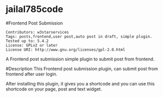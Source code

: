 # jailal785code

#Frontend Post Submission

    Contributors: w3starservices
    Tags: posts,frontend,user post,auto post in draft, simple plugin.
    Tested up to: 5.4.2
    License: GPLv2 or later
    License URI: http://www.gnu.org/licenses/gpl-2.0.html

A Frontend post submission simple plugin to submit post from frontend.

#Description This Frontend post submission plugin, can submit post from frontend after user login.

After installing this plugin, it gives you a shortcode and you can use this shortcode on your page, post and text widget.
